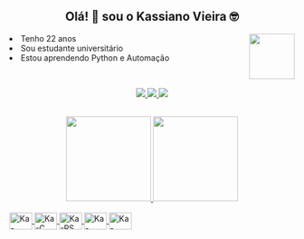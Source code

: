<h2 align= 'center'> Olá! 👋 sou o Kassiano Vieira 🤓
</h2>

<p>
  <img align= 'right' height="80" src= "https://lh3.googleusercontent.com/pw08dNUwBh_LkrXQmSgQ7YCkQ2stKoA-VykwzPsVv45sliAR69ovDRl3blpFISkwbXMiHcp73IEQKwPc8JqlE20drGyyrSuE4R9PTXcoDGMyo59bj_evwlHVZrisC5kHTVsZeD_iPkd2zxiP4CZi4B061hioEvZ1TAT6X_2Lv9gTkc7k_BbIzeYbXDYX3Pnz0MhATNF8DYFNBYb6w2DD9A_SFw8iA9J97yrBArDGmeZPyyDQ79HmMrudHArdQ4WUnEMzmJhgrfjC4g3Xjv5TLpXzqt2OkshftUdgBqm86nxOnEHKYDqnVulWlFH8URveLcYC--B-QZDlw3DO2FsqqjD2StKhm6QttixndsllCuUIgtn86ESok-v0KaQu1tEVG9mrwt7xTB7BNPtYLHKqBEUZiqscnKpL5eQ8ohBCjiGGdiRy5rlpPK0N1h5ayr3ALGviRfWOxv7lUrZiLD4EQ1XehZT_in0fg-HfhVLh18oRHBDRgUh6cVpb1XzYjSJtYpB9mFfAdwZ6Yq5Fl_G8tEquAFkY40GKBxnAMBT7_UTmX--Um4Fl0jje3Up03Fb6goBD2SwW0PYH6SCA5wixolfC8PQpGyKxXyNpxm0UEMYXb0fC-fawfmEw10tGmaY3UL5yoPqujq8QkKVDaYGkVWFka0JHkyWHq_5orcVY3pdkq1_-_XDulVRfaeHCRgpMYclNqAt0gvSLwVurFtVlGQ=w634-h637-no?authuser=0" />
    <li align= 'left'>Tenho 22 anos </li>
    <li align= 'left'>Sou estudante universitário</li>
    <li align= 'left'>Estou aprendendo Python e Automação </li>
</p><br/>

<p align= 'center' >
<a href="https://www.linkedin.com/in/kassiano-vieira-018b7b196" />
    <img src= "https://img.shields.io/badge/linkedin-%230077B5.svg?&style=for-the-badge&logo=linkedin&logoColor=white" />
    </a>
    <a href= "https://t.me/Kassian0" />
    <img src= "https://img.shields.io/badge/Telegram-2CA5E0?style=for-the-badge&logo=telegram&logoColor=white" />
    </a>
    <a href= "kassianovieira@id.uff.br" />
    <img src= "https://img.shields.io/badge/Gmail-D14836?style=for-the-badge&logo=gmail&logoColor=white" />
    </p><br/>
    
<div align="center">
  <a href="https://github.com/KassianoV">
  <img height="150em" src="https://github-readme-stats.vercel.app/api?username=KassianoV&show_icons=true&theme=radical&include_all_commits=true&count_private=true"/>
  <img height="150em" src="https://github-readme-stats.vercel.app/api/top-langs/?username=KassianoV&layout=compact&langs_count=7&theme=radical"/>
</div>

<div style="display: inline_block"><br>
  <img align="center" alt="Ka-VScode" height="30" width="40" src= "https://cdn.jsdelivr.net/gh/devicons/devicon/icons/vscode/vscode-original.svg">
 <img align="center" alt="Ka-C" height="30" width="40" src="https://cdn.jsdelivr.net/gh/devicons/devicon/icons/c/c-original.svg">
  <img align="center" alt="Ka-PS" height="30" width="40" src="https://cdn.jsdelivr.net/gh/devicons/devicon/icons/photoshop/photoshop-plain.svg">
  <img align="center" alt="Ka-Python" height="30" width="40" src="https://cdn.jsdelivr.net/gh/devicons/devicon/icons/python/python-original.svg">
   <img align="center" alt="Ka-Haskell" height="30" width="40" src="https://cdn.jsdelivr.net/gh/devicons/devicon/icons/haskell/haskell-original.svg">
</div>

